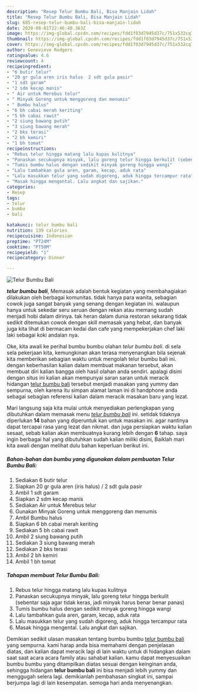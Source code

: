```yaml
---
description: "Resep Telur Bumbu Bali, Bisa Manjain Lidah"
title: "Resep Telur Bumbu Bali, Bisa Manjain Lidah"
slug: 685-resep-telur-bumbu-bali-bisa-manjain-lidah
date: 2020-08-01T22:46:40.363Z
image: https://img-global.cpcdn.com/recipes/fdd1f03d7945d37c/751x532cq70/telur-bumbu-bali-foto-resep-utama.jpg
thumbnail: https://img-global.cpcdn.com/recipes/fdd1f03d7945d37c/751x532cq70/telur-bumbu-bali-foto-resep-utama.jpg
cover: https://img-global.cpcdn.com/recipes/fdd1f03d7945d37c/751x532cq70/telur-bumbu-bali-foto-resep-utama.jpg
author: Genevieve Rodgers
ratingvalue: 4.6
reviewcount: 4
recipeingredient:
- "6 butir telur"
- "20 gr gula aren iris halus  2 sdt gula pasir"
- "1 sdt garam"
- "2 sdm kecap manis"
- " Air untuk Merebus telur"
- " Minyak Goreng untuk menggoreng dan menumis"
- " Bumbu halus"
- "6 bh cabai merah keriting"
- "5 bh cabai rawit"
- "2 siung bawang putih"
- "3 siung bawang merah"
- "2 bks terasi"
- "2 bh kemiri"
- "1 bh tomat"
recipeinstructions:
- "Rebus telur hingga matang lalu kupas kulitnya"
- "Panaskan secukupnya minyak, lalu goreng telur hingga berkulit (sebentar saja agar tidak keras, jadi minyak harus benar benar panas)"
- "Tumis bumbu halus dengan sedikit minyak goreng hingga wangi"
- "Lalu tambahkan gula aren, garam, kecap, aduk rata"
- "Lalu masukkan telur yang sudah digoreng, aduk hingga tercampur rata"
- "Masak hingga mengental. Lalu angkat dan sajikan."
categories:
- Resep
tags:
- telur
- bumbu
- bali

katakunci: telur bumbu bali 
nutrition: 139 calories
recipecuisine: Indonesian
preptime: "PT24M"
cooktime: "PT50M"
recipeyield: "1"
recipecategory: Dinner

---
```



![Telur Bumbu Bali](https://img-global.cpcdn.com/recipes/fdd1f03d7945d37c/751x532cq70/telur-bumbu-bali-foto-resep-utama.jpg)

<b><i>telur bumbu bali</i></b>, Memasak adalah bentuk kegiatan yang membahagiakan dilakukan oleh berbagai komunitas. tidak hanya para wanita, sebagian cowok juga sangat banyak yang senang dengan kegiatan ini. walaupun hanya untuk sekedar seru seruan dengan rekan atau memang sudah menjadi hobi dalam dirinya. tak heran dalam dunia restoran sekarang tidak sedikit ditemukan cowok dengan skill memasak yang hebat, dan banyak juga kita lihat di bermacam kedai dan cafe yang mempekerjakan chef laki laki sebagai koki andalan nya.



Oke, kita awali ke perihal bumbu bumbu olahan <i>telur bumbu bali</i>. di sela sela pekerjaan kita, kemungkinan akan terasa menyenangkan bila sejenak kita memberikan sebagian waktu untuk mengolah telur bumbu bali ini. dengan keberhasilan kalian dalam membuat makanan tersebut, akan membuat diri kalian bangga oleh hasil olahan anda sendiri. apalagi disini dengan situs ini kalian akan mempunyai saran saran untuk meracik hidangan <u>telur bumbu bali</u> tersebut menjadi masakan yang yummy dan sempurna, oleh karena itu simpan alamat laman ini di handphone anda sebagai sebagian referensi kalian dalam meracik masakan baru yang lezat.


Mari langsung saja kita mulai untuk menyediakan perlengkapan yang dibutuhkan dalam memasak menu <u><i>telur bumbu bali</i></u> ini. setidak tidaknya diperlukan <b>14</b> bahan yang diperuntuk kan untuk masakan ini. agar nantinya dapat tercapai rasa yang lezat dan nikmat. dan juga persiapkan waktu kalian sesaat, sebab kalian akan membuatnya kurang lebih dengan <b>6</b> tahap. saya ingin berbagai hal yang dibutuhkan sudah kalian miliki disini, Baiklah mari kita awali dengan melihat dulu bahan keperluan berikut ini.

<!--inarticleads1-->

##### Bahan-bahan dan bumbu yang digunakan dalam pembuatan Telur Bumbu Bali:

1. Sediakan 6 butir telur
1. Siapkan 20 gr gula aren (iris halus) / 2 sdt gula pasir
1. Ambil 1 sdt garam
1. Siapkan 2 sdm kecap manis
1. Sediakan  Air untuk Merebus telur
1. Gunakan  Minyak Goreng untuk menggoreng dan menumis
1. Ambil  Bumbu halus
1. Siapkan 6 bh cabai merah keriting
1. Sediakan 5 bh cabai rawit
1. Ambil 2 siung bawang putih
1. Sediakan 3 siung bawang merah
1. Sediakan 2 bks terasi
1. Ambil 2 bh kemiri
1. Ambil 1 bh tomat




<!--inarticleads2-->

##### Tahapan membuat Telur Bumbu Bali:

1. Rebus telur hingga matang lalu kupas kulitnya
1. Panaskan secukupnya minyak, lalu goreng telur hingga berkulit (sebentar saja agar tidak keras, jadi minyak harus benar benar panas)
1. Tumis bumbu halus dengan sedikit minyak goreng hingga wangi
1. Lalu tambahkan gula aren, garam, kecap, aduk rata
1. Lalu masukkan telur yang sudah digoreng, aduk hingga tercampur rata
1. Masak hingga mengental. Lalu angkat dan sajikan.




Demikian sedikit ulasan masakan tentang bumbu bumbu <u>telur bumbu bali</u> yang sempurna. kami harap anda bisa memahami dengan penjelasan diatas, dan kalian dapat meracik lagi di lain waktu untuk di hidangkan dalam saat saat acara acara family atau sahabat kalian. kamu dapat menyesuaikan bumbu bumbu yang ditampilkan diatas sesuai dengan keinginan anda, sehingga hidangan <b>telur bumbu bali</b> ini bisa menjadi lebih yummy dan menggugah selera lagi. demikianlah pembahasan singkat ini, sampai berjumpa lagi di lain kesempatan. semoga hari anda menyenangkan.
